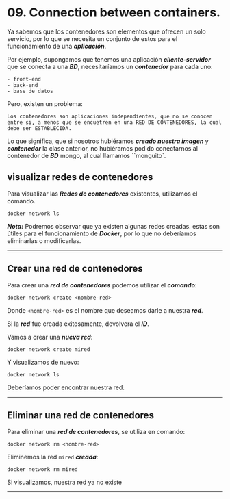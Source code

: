 # 09. Connection between containers.

Ya sabemos que los contenedores son elementos que ofrecen un solo servicio, por lo que se necesita un conjunto de estos para el funcionamiento de una ***aplicación***.

Por ejemplo, supongamos que tenemos una aplicación ***cliente-servidor*** que se conecta a una ***BD***, necesitaríamos un ***contenedor*** para cada uno:

	- front-end
	- back-end
	- base de datos

Pero, existen un problema:

	Los contenedores son aplicaciones independientes, que no se conocen entre si, a menos que se encuetren en una RED DE CONTENEDORES, la cual debe ser ESTABLECIDA.

Lo que significa, que si nosotros hubiéramos ***creado nuestra imagen*** y ***contenedor*** la clase anterior, no hubiéramos podido conectarnos al contenedor de ***BD*** mongo, al cual llamamos ``monguito`.

## visualizar redes de contenedores

Para visualizar las ***Redes de contenedores*** existentes, utilizamos el comando.

~~~
docker network ls
~~~

***Nota:*** Podremos observar que ya existen algunas redes creadas. estas son útiles para el funcionamiento de ***Docker***, por lo que no deberíamos eliminarlas o modificarlas.

---

## Crear una red de contenedores

Para crear una ***red de contenedores*** podemos utilizar el ***comando***:

~~~
docker network create <nombre-red>
~~~

Donde `<nombre-red>` es el nombre que deseamos darle a nuestra ***red***.

Si la ***red*** fue creada exitosamente, devolvera el ***ID***.

Vamos a crear una ***nueva red***:

~~~
docker network create mired
~~~

Y visualizamos de nuevo:

~~~
docker network ls
~~~

Deberíamos poder encontrar nuestra red.

---
## Eliminar una red de contenedores

Para eliminar una ***red de contenedores***, se utiliza en comando:

~~~
docker network rm <nombre-red>
~~~

Eliminemos la red `mired` ***creada***:

~~~
docker network rm mired
~~~

Si visualizamos, nuestra red ya no existe

---
